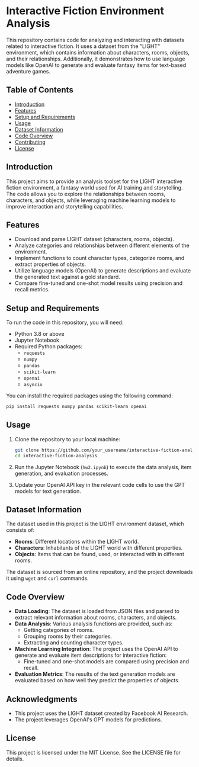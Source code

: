 # Interactive Fiction Environment Analysis

This repository contains code for analyzing and interacting with datasets related to interactive fiction. It uses a dataset from the "LIGHT" environment, which contains information about characters, rooms, objects, and their relationships. Additionally, it demonstrates how to use language models like OpenAI to generate and evaluate fantasy items for text-based adventure games.

## Table of Contents
- [Introduction](#introduction)
- [Features](#features)
- [Setup and Requirements](#setup-and-requirements)
- [Usage](#usage)
- [Dataset Information](#dataset-information)
- [Code Overview](#code-overview)
- [Contributing](#contributing)
- [License](#license)

## Introduction

This project aims to provide an analysis toolset for the LIGHT interactive fiction environment, a fantasy world used for AI training and storytelling. The code allows you to explore the relationships between rooms, characters, and objects, while leveraging machine learning models to improve interaction and storytelling capabilities.

## Features
- Download and parse LIGHT dataset (characters, rooms, objects).
- Analyze categories and relationships between different elements of the environment.
- Implement functions to count character types, categorize rooms, and extract properties of objects.
- Utilize language models (OpenAI) to generate descriptions and evaluate the generated text against a gold standard.
- Compare fine-tuned and one-shot model results using precision and recall metrics.

## Setup and Requirements
To run the code in this repository, you will need:

- Python 3.8 or above
- Jupyter Notebook
- Required Python packages:
  - `requests`
  - `numpy`
  - `pandas`
  - `scikit-learn`
  - `openai`
  - `asyncio`

You can install the required packages using the following command:

```sh
pip install requests numpy pandas scikit-learn openai
```

## Usage

1. Clone the repository to your local machine:
   
   ```sh
   git clone https://github.com/your_username/interactive-fiction-analysis.git
   cd interactive-fiction-analysis
   ```

2. Run the Jupyter Notebook (`hw2.ipynb`) to execute the data analysis, item generation, and evaluation processes.

3. Update your OpenAI API key in the relevant code cells to use the GPT models for text generation.

## Dataset Information

The dataset used in this project is the LIGHT environment dataset, which consists of:
- **Rooms**: Different locations within the LIGHT world.
- **Characters**: Inhabitants of the LIGHT world with different properties.
- **Objects**: Items that can be found, used, or interacted with in different rooms.

The dataset is sourced from an online repository, and the project downloads it using `wget` and `curl` commands.

## Code Overview

- **Data Loading**: The dataset is loaded from JSON files and parsed to extract relevant information about rooms, characters, and objects.
- **Data Analysis**: Various analysis functions are provided, such as:
  - Getting categories of rooms.
  - Grouping rooms by their categories.
  - Extracting and counting character types.
- **Machine Learning Integration**: The project uses the OpenAI API to generate and evaluate item descriptions for interactive fiction:
  - Fine-tuned and one-shot models are compared using precision and recall.
- **Evaluation Metrics**: The results of the text generation models are evaluated based on how well they predict the properties of objects.

## Acknowledgments

 - This project uses the LIGHT dataset created by Facebook AI Research.
 - The project leverages OpenAI's GPT models for predictions.
## License

This project is licensed under the MIT License. See the LICENSE file for details.
